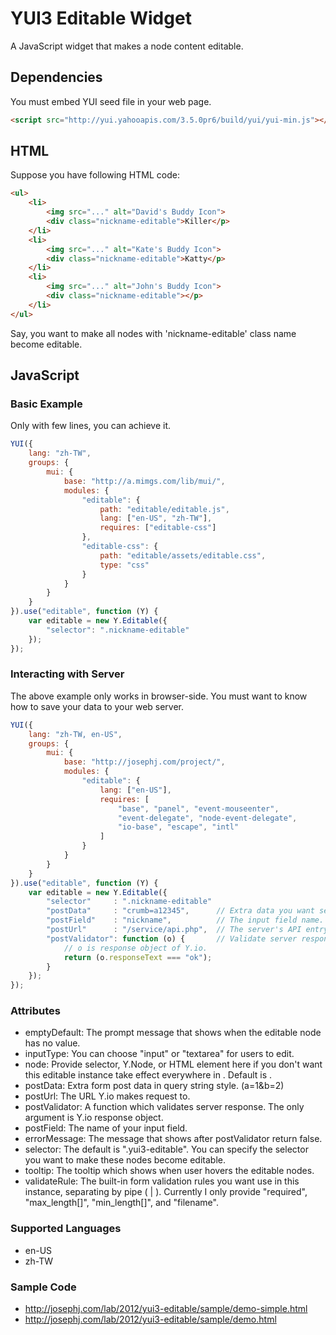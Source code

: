 # YUI3 Editable Widget

A JavaScript widget that makes a node content editable.

## Dependencies

You must embed YUI seed file in your web page.

```html
<script src="http://yui.yahooapis.com/3.5.0pr6/build/yui/yui-min.js"></script>
```

## HTML

Suppose you have following HTML code:

```html
<ul>
    <li>
        <img src="..." alt="David's Buddy Icon">
        <div class="nickname-editable">Killer</p>
    </li>
    <li>
        <img src="..." alt="Kate's Buddy Icon">
        <div class="nickname-editable">Katty</p>
    </li>
    <li>
        <img src="..." alt="John's Buddy Icon">
        <div class="nickname-editable"></p>
    </li>
</ul>
```

Say, you want to make all nodes with 'nickname-editable' class name become editable.

## JavaScript

### Basic Example

Only with few lines, you can achieve it.

```javascript
YUI({
    lang: "zh-TW",
    groups: {
        mui: {
            base: "http://a.mimgs.com/lib/mui/",
            modules: {
                "editable": {
                    path: "editable/editable.js",
                    lang: ["en-US", "zh-TW"],
                    requires: ["editable-css"]
                },
                "editable-css": {
                    path: "editable/assets/editable.css",
                    type: "css"
                }
            }
        }
    }
}).use("editable", function (Y) {
    var editable = new Y.Editable({
        "selector": ".nickname-editable"
    });
});
```

### Interacting with Server

The above example only works in browser-side.
You must want to know how to save your data to your web server.

```javascript
YUI({
    lang: "zh-TW, en-US",
    groups: {
        mui: {
            base: "http://josephj.com/project/", 
            modules: {
                "editable": {
                    lang: ["en-US"],
                    requires: [
                        "base", "panel", "event-mouseenter",
                        "event-delegate", "node-event-delegate",
                        "io-base", "escape", "intl"
                    ]
                }
            }
        }
    }        
}).use("editable", function (Y) {
    var editable = new Y.Editable({
        "selector"     : ".nickname-editable"
        "postData"     : "crumb=a12345",      // Extra data you want send to server.
        "postField"    : "nickname",          // The input field name.
        "postUrl"      : "/service/api.php",  // The server's API entrypoint.
        "postValidator": function (o) {       // Validate server response before updating UI.
            // o is response object of Y.io.
            return (o.responseText === "ok");
        }
    });
});
```

### Attributes
* emptyDefault: The prompt message that shows when the editable node has no value.
* inputType: You can choose "input" or "textarea" for users to edit.
* node: Provide selector, Y.Node, or HTML element here if you don't want this editable instance take effect everywhere in <body>. Default is <body>.
* postData: Extra form post data in query string style. (a=1&b=2)
* postUrl: The URL Y.io makes request to.
* postValidator: A function which validates server response. The only argument is Y.io response object.
* postField: The name of your input field.
* errorMessage: The message that shows after postValidator return false.
* selector: The default is ".yui3-editable". You can specify the selector you want to make these nodes become editable.
* tooltip: The tooltip which shows when user hovers the editable nodes.
* validateRule: The built-in form validation rules you want use in this instance, separating by pipe ( | ). Currently I only provide "required", "max_length[]", "min_length[]", and "filename".

### Supported Languages
* en-US
* zh-TW

### Sample Code

* http://josephj.com/lab/2012/yui3-editable/sample/demo-simple.html
* http://josephj.com/lab/2012/yui3-editable/sample/demo.html
